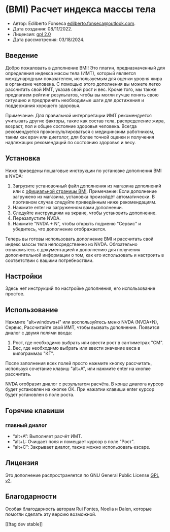 # (BMI) Расчет индекса массы тела #

* Автор: Edilberto Fonseca <edilberto.fonseca@outlook.com>.
* Дата создания: 08/11/2022.
* Лицензия: [gpl 2.0][1]
* Дата рассмотрения: 03/18/2024.

## Введение

Добро пожаловать в дополнение BMI! Это плагин, предназначенный для
определения индекса массы тела (ИМТ), который является международным
показателем, используемым для оценки уровня жира в организме человека. С
помощью этого дополнения вы можете легко рассчитать свой ИМТ, указав свой
рост и вес. Кроме того, мы также предлагаем рейтинг результатов, чтобы вы
могли лучше понять свою ситуацию и предпринять необходимые шаги для
достижения и поддержания хорошего здоровья.

Примечание: Для правильной интерпретации ИМТ рекомендуется учитывать другие
факторы, такие как состав тела, распределение жира, возраст, пол и общее
состояние здоровья человека. Всегда рекомендуется проконсультироваться с
медицинским работником, таким как врач или диетолог, для более точной оценки
и получения надлежащих рекомендаций по состоянию здоровья и весу.

## Установка

Ниже приведены пошаговые инструкции по установке дополнения BMI в NVDA:

1. Загрузите установочный файл дополнения из магазина дополнений или с
   [официальной страницы BMI][2]. Примечание: Если дополнение загружено из
   магазина, установка произойдёт автоматически. В противном случае следуйте
   приведённым ниже рекомендациям.
2. Нажмите enter на загруженном вами дополнении.
3. Следуйте инструкциям на экране, чтобы установить дополнение.
4. Перезапустите NVDA.
5. Нажмите "NVDA + N", чтобы открыть подменю "Сервис" и убедитесь, что
   дополнение отображается.

Теперь вы готовы использовать дополнение BMI и рассчитать свой индекс массы
тела непосредственно из NVDA. Обязательно ознакомьтесь с документацией к
дополнению для получения дополнительной информации о том, как его
использовать и настроить в соответствии с вашими потребностями.

## Настройки

Здесь нет инструкций по настройке дополнения, его использование простое.

## Использование

Нажмите "alt+windows+i" или воспользуйтесь меню NVDA (NVDA+N), Сервис,
Рассчитайте свой ИМТ, чтобы вызвать дополнение. Появится диалог с двумя
полями ввода:

1. Рост, где необходимо выбрать или ввести рост в сантиметрах "СМ".
2. Вес, где необходимо выбрать или ввести значение веса в килограммах "КГ".

После заполнения всех полей просто нажмите кнопку рассчитать, используя
сочетание клавиш "alt+A", или нажмите enter на кнопке рассчитать.

NVDA отобразит диалог с результатом расчёта. В конце диалога курсор будет
установлен на кнопке OK. При нажатии клавиши enter курсор будет установлен в
поле роста.

## Горячие клавиши

### главный диалог

* “alt+A”: Выполняет расчёт ИМТ.
* “alt+L: Очищает поля и помещает курсор в поле "Рост".
* “alt+C”: Закрывает диалог, также можно использовать escape.

## Лицензия

Это дополнение распространяется по GNU General Public License [GPL v2][1].

## Благодарности

Особая благодарность авторам Rui Fontes, Noelia и Dalen, которые помогли
сделать эту версию возможной.

[1]: https://www.gnu.org/licenses/gpl-2.0.html

[2]: https://github.com/EdilbertoFonseca/BMI

[[!tag dev stable]]
